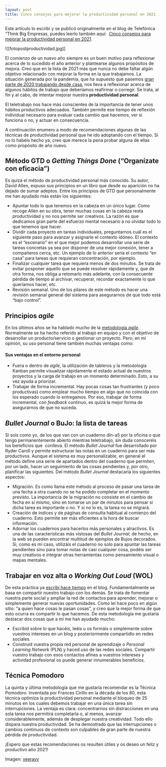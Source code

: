 ```yaml
---
layout: post
title: Cinco consejos para mejorar la productividad personal en 2021
---
```

Este artículo lo escribí y se publicó originalmente en el blog de Telefónica “Think Big Empresas, puedes leerlo también aquí:  [Cinco consejos para mejorar la productividad personal en 2021](https://empresas.blogthinkbig.com/consejos-para-mejorar-productividad/).

![[fotopostproductividad.jpg]]

El comienzo de un nuevo año siempre es un buen motivo para reflexionar acerca de lo sucedido el año anterior y plantearse algunos propósitos de mejora. Creo que en la lista de 2021 más que nunca no debe faltar algún objetivo relacionado con mejorar la forma en la que trabajamos. La situación generada por la pandemia, que ha supuesto que pasemos [gran parte de 2020 trabajando desde casa](https://empresas.blogthinkbig.com/teletrabajo-y-circunstancias-desde-casa-con-humor), nos lleva a reflexionar acerca de algunos hábitos de trabajo que deberíamos reafirmar o corregir. Se trata, al fin y al cabo, de intentar mejorar nuestra **productividad personal**.

El teletrabajo nos hace más conscientes de la importancia de tener unos hábitos productivos adecuados. También permite ese tiempo de reflexión individual necesario para evaluar cada cambio que hacemos, ver si funciona o no, y actuar en consecuencia.

A continuación enumero a modo de recomendaciones algunas de las técnicas de productividad personal que he ido adoptando con el tiempo. Si no lo habéis hecho ya, creo que merece la pena probar alguna de ellas como propósito de año nuevo.

## **Método GTD o _Getting Things Done_ (“Organízate con eficacia”)**

Es quizá el método de productividad personal más conocido. Su autor, David Allen, expuso sus principios en un libro que desde su aparición no ha dejado de sumar adeptos. Entre los principios de GTD que personalmente me han ayudado más están los siguientes:

-   Apuntar todo lo que tenemos en la cabeza en un único lugar. Como recoge Allen en su obra, tener muchas cosas en la cabeza resta productividad y no nos permite ser creativos. La razón es que dedicamos gran parte del esfuerzo mental necesario a no olvidar todo lo que tenemos que hacer.
-   Dividir cada proyecto en tareas individuales, preguntarnos cuál es el siguiente paso para avanzar y asignarle el contexto idóneo. El contexto es el “escenario” en el que mejor podemos desarrollar una serie de tareas concretas ya sea por disponer de una mejor conexión, tener a compañeros cerca, etc. Un ejemplo de lo anterior sería el contexto “en casa” para tareas que requieran concentración, por ejemplo.
-   Finalizar cualquier tarea que requiera menos de dos minutos. Se trata de evitar posponer aquello que se puede resolver rápidamente y, que de otra forma, nos obliga a retomarlo más adelante, con la consecuente pérdida de tiempo al archivar, recuperar, recordar exactamente lo que queríamos hacer, etc.
-   Revisión semanal. Uno de los pilares de este método es hacer una revisión semanal general del sistema para asegurarnos de que todo está “bajo control”.

## **Principios _agile_**

En los últimos años se ha hablado mucho de la [metodología _agile_](https://empresas.blogthinkbig.com/agile-es-rectificar-antes-para-acertar-pronto/). Normalmente se ha hecho referido al trabajo en equipo y con el objetivo de desarrollar un producto/servicio o gestionar un proyecto. Pero, en mi opinión, su uso personal tiene también muchas ventajas como:

#### Sus ventajas en el entorno personal

-   Fuera o dentro de _agile,_ la utilización de tableros y la metodología Kanban permite visualizar rápidamente el estado actual de nuestros proyectos y la carga de trabajo en un momento determinado. Esto, a su vez ayuda a priorizar.
-   Trabajar de forma incremental. Hay pocas cosas tan frustrantes (y poco productivas) como emplear mucho tiempo en algo que no coincida con los esperado cuando lo entregamos. Por eso, trabajar de forma incremental, con _feedback_ continuo, es quizá la mejor forma de asegurarnos de que no suceda.

## **_Bullet Journal_** **o BuJo: la lista de tareas**

Si sois como yo, de los que van con un cuaderno din-a5 por la oficina o que tengo permanentemente abierto mientras teletrabajo, sin duda conoceréis los beneficios que  conlleva. El método _Bullet Journal_ fue desarrollado por Ryder Caroll y permite estructurar las notas en un cuaderno para ser más productivos. Aunque el sistema es muy personalizable, en general el método define una serie de apartados dentro del cuaderno que permiten, por un lado, hacer un seguimiento de las cosas pendientes y, por otro, planificar las siguientes. Del método _Bullet Journal_ destacaría los siguientes aspectos:

-   Migración. Es como llama este método al proceso de pasar una tarea de una fecha a otra cuando no se ha podido completar en el momento previsto. La importancia de la migración no consiste en el cambio de fecha en sí mismo, sino en tomarse un par de minutos para pensar si dicha tarea es importante o no. Y si no lo es, la tarea no se migrará.
-   Creación de índices y de páginas de consulta habitual al comienzo del cuaderno. Esto permite ser más eficientes a la hora de buscar información.
-   Adornar los cuadernos para hacerlos más personales y atractivos. Es una de las características más vistosas del _Bullet Journal_; de hecho, en la web se pueden encontrar multitud de ejemplos de Bujos decorados. Si, como es mi caso, utilizáis el cuaderno no solo para apuntar las tareas pendientes sino para tomar notas de casi cualquier cosa, podéis ser muy creativos e integrar otras herramientas como pensamiento visual o mapas mentales.

## **Trabajar en voz alta o _Working Out Loud_ (WOL)**

De esta práctica ya [escribí hace tiempo](https://empresas.blogthinkbig.com/compartes-o-contribuyes-trabajar-en-voz-alta-un-nuevo-paradigma) en el blog. Fundamentalmente se basa en compartir nuestro trabajo con los demás. Se trata de fomentar nuestra parte social y ampliar la red de contactos para aprender, mejorar o simplemente generar nuevas oportunidades. Como leí hace poco en algún sitio: “a quien hace cosas le pasan cosas”, y creo que la mejor forma de que esto ocurra es compartir lo que hacemos. De esta metodología me gustaría destacar dos cosas que a mí me han ayudado mucho:

-   Escribid sobre lo que hacéis, leéis u os formáis o simplemente sobre vuestros intereses en un blog y posteriormente compartidlo en redes sociales.
-   Construid vuestra propia red personal de aprendizaje o _Personal Learning Network_ (PLN) y haced uso de las redes sociales. Compartir vuestro trabajo con esos contactos afines a vuestros intereses y actividad profesional os puede generar innumerables beneficios.

## **Técnica Pomodoro**

La quinta y última metodología que me gustaría recomendar es la Técnica Pomodoro. Inventada por Frances Cirillo en la década de los 80, esta técnica optimiza la productividad personal mediante el bloqueo de 25 minutos en los cuales debemos trabajar en una única tarea sin interrupciones. La ventaja es clara: concentrarnos sin distracciones en una sola tarea nos permitirá completarla o, al menos, avanzar considerablemente, además de desplegar nuestra creatividad. Todo ello dispara nuestra productividad. Se ha demostrado que las interrupciones o cambios continuos de contexto son culpables de gran parte de nuestra pérdida de productividad.

¡Espero que estas recomendaciones os resulten útiles y os deseo un feliz y productivo año 2021!

Imagen: [veerayy](https://www.flickr.com/photos/80645652@N07/34495529923/sizes/h/)